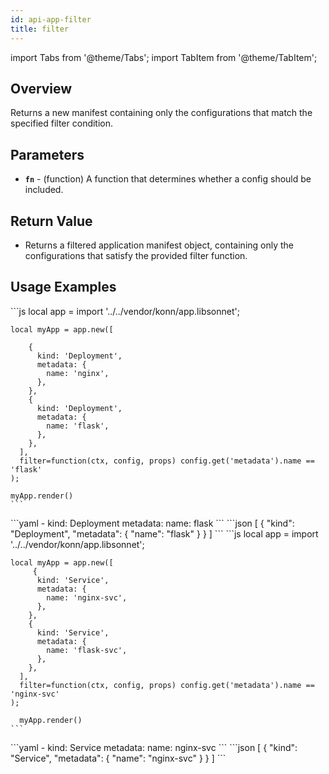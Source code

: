 ```yaml
---
id: api-app-filter
title: filter
---
```


import Tabs from '@theme/Tabs';
import TabItem from '@theme/TabItem';


## Overview
Returns a new manifest containing only the configurations that match the specified filter condition.

## Parameters
- **`fn`** - (function) A function that determines whether a config should be included.

## Return Value
- Returns a filtered application manifest object, containing only the configurations that satisfy the provided filter function.

## Usage Examples


<Tabs>
    <TabItem value="jsonnet" label="Jsonnet" default>
    ```js
    local app = import '../../vendor/konn/app.libsonnet';

    local myApp = app.new([

        {
          kind: 'Deployment',
          metadata: {
            name: 'nginx',
          },
        },
        {
          kind: 'Deployment',
          metadata: {
            name: 'flask',
          },
        },
      ],
      filter=function(ctx, config, props) config.get('metadata').name == 'flask'
    );

    myApp.render()
    ```
  </TabItem>
  <TabItem value="yaml" label="YAML Output">
    ```yaml
    - kind: Deployment
      metadata:
        name: flask
    ```
  </TabItem>
  <TabItem value="json" label="JSON Output">
    ```json
    [
       {
          "kind": "Deployment",
          "metadata": {
             "name": "flask"
          }
       }
    ]
    ```  
  </TabItem>
</Tabs>


<Tabs>
    <TabItem value="jsonnet" label="Jsonnet" default>
    ```js
    local app = import '../../vendor/konn/app.libsonnet';

    local myApp = app.new([
         {
          kind: 'Service',
          metadata: {
            name: 'nginx-svc',
          },
        },
        {
          kind: 'Service',
          metadata: {
            name: 'flask-svc',
          },
        },
      ],
      filter=function(ctx, config, props) config.get('metadata').name == 'nginx-svc'
    );

      myApp.render()
    ```
  </TabItem>
  <TabItem value="yaml" label="YAML Output">
    ```yaml
    - kind: Service
      metadata:
        name: nginx-svc
    ```
  </TabItem>
  <TabItem value="json" label="JSON Output">
    ```json
    [
       {
          "kind": "Service",
          "metadata": {
             "name": "nginx-svc"
          }
       }
    ]
    ```  
  </TabItem>
</Tabs>